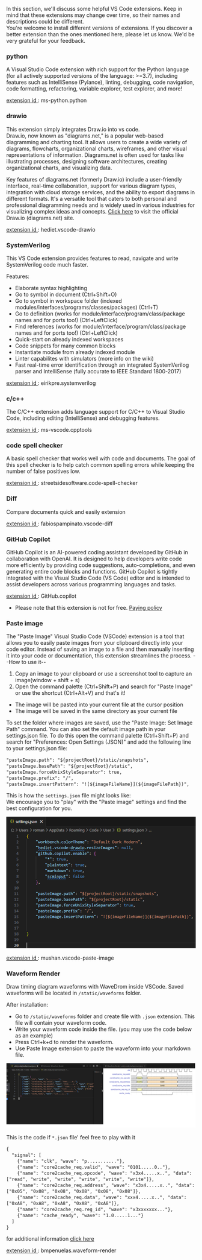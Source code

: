 In this section, we'll discuss some helpful VS Code extensions. Keep in mind that these extensions may change over time, so their names and descriptions could be different.   
You're welcome to install different versions of extensions. If you discover a better extension than the ones mentioned here, please let us know. We'd be very grateful for your feedback.

### python
A Visual Studio Code extension with rich support for the Python language (for all actively supported versions of the language: >=3.7), including features such as IntelliSense (Pylance), linting, debugging, code navigation, code formatting, refactoring, variable explorer, test explorer, and more!  

<u> extension id </u>: ms-python.python

### drawio
This extension simply integrates Draw.io into vs code.  
Draw.io, now known as "diagrams.net," is a popular web-based diagramming and charting tool. It allows users to create a wide variety of diagrams, flowcharts, organizational charts, wireframes, and other visual representations of information. Diagrams.net is often used for tasks like illustrating processes, designing software architectures, creating organizational charts, and visualizing data.

Key features of diagrams.net (formerly Draw.io) include a user-friendly interface, real-time collaboration, support for various diagram types, integration with cloud storage services, and the ability to export diagrams in different formats. It's a versatile tool that caters to both personal and professional diagramming needs and is widely used in various industries for visualizing complex ideas and concepts.
[Click here](https://app.diagrams.net/) to visit the official Draw.io (diagrams.net) site.


<u> extension id </u>: hediet.vscode-drawio

### SystemVerilog
This VS Code extension provides features to read, navigate and write SystemVerilog code much faster.

Features:
- Elaborate syntax highlighting
- Go to symbol in document (Ctrl+Shift+O)
- Go to symbol in workspace folder (indexed modules/interfaces/programs/classes/packages) (Ctrl+T)
- Go to definition (works for module/interface/program/class/package names and for ports too!) (Ctrl+LeftClick)
- Find references (works for module/interface/program/class/package names and for ports too!) (Ctrl+LeftClick)
- Quick-start on already indexed workspaces
- Code snippets for many common blocks
- Instantiate module from already indexed module
- Linter capabilites with simulators (more info on the wiki)
- Fast real-time error identification through an integrated SystemVerilog parser and IntelliSense (fully accurate to IEEE Standard 1800-2017)     

<u> extension id </u>: eirikpre.systemverilog

### c/c++
The C/C++ extension adds language support for C/C++ to Visual Studio Code, including editing (IntelliSense) and debugging features.   

<u> extension id </u>: ms-vscode.cpptools

### code spell checker
A basic spell checker that works well with code and documents.
The goal of this spell checker is to help catch common spelling errors while keeping the number of false positives low.

<u> extension id </u>: streetsidesoftware.code-spell-checker

### Diff
Compare documents quick and easily extension   

<u> extension id </u>: fabiospampinato.vscode-diff

### GitHub Copilot
GitHub Copilot is an AI-powered coding assistant developed by GitHub in collaboration with OpenAI. It is designed to help developers write code more efficiently by providing code suggestions, auto-completions, and even generating entire code blocks and functions. GitHub Copilot is tightly integrated with the Visual Studio Code (VS Code) editor and is intended to assist developers across various programming languages and tasks.

<u> extension id </u>: GitHub.copilot

* Please note that this extension is not for free. [Paying policy](https://docs.github.com/en/billing/managing-billing-for-github-copilot/about-billing-for-github-copilot)

### Paste image
The "Paste Image" Visual Studio Code (VSCode) extension is a tool that allows you to easily paste images from your clipboard directly into your code editor. Instead of saving an image to a file and then manually inserting it into your code or documentation, this extension streamlines the process.
 --How to use it--
 1. Copy an image to your clipboard or use a screenshot tool to capture an image(window + shift + s)
 2. Open the command palette (Ctrl+Shift+P) and search for "Paste Image" or use the shortcut (Ctrl+Alt+V)
 and that's it!

 - The image will be pasted into your current file at the cursor position
 - The image will be saved in the same directory as your current file

To set the folder where images are saved, use the "Paste Image: Set Image Path" command. You can also set the default image path in your settings.json file. To do this open the command palette (Ctrl+Shift+P) and search for "Preferences: Open Settings (JSON)" and add the following line to your settings.json file:
```
"pasteImage.path": "${projectRoot}/static/snapshots",
"pasteImage.basePath": "${projectRoot}/static",
"pasteImage.forceUnixStyleSeparator": true,
"pasteImage.prefix": "/",
"pasteImage.insertPattern": "![${imageFileName}](${imageFilePath})",
```

This is how the `settings.json` file might looks like:   
We encourage you to "play" with the "Paste image" settings and find the best configuration for you.

![settings_json.png](/snapshots/settings_json.png)

<u> extension id </u>: mushan.vscode-paste-image 

### Waveform Render
Draw timing diagram waveforms with WaveDrom inside VSCode.
Saved waveforms will be located in `/static/waveforms` folder.

After installation:

- Go to `/static/waveforms` folder and create file with `.json` extension. This file will contain your waveform code.
- Write your waveform code inside the file. (you may use the code below as an example)
- Press Ctrl+k+d to render the waveform.
- Use Paste Image extension to paste the waveform into your markdown file.

![waveform_extension.png](/snapshots/waveform_extension.png)

This is the code if `*.json` file' feel free to play with it
```
{
  "signal": [
    {"name": "clk", "wave": "p..........."},
    {"name": "core2cache_req.valid", "wave": "0101.....0.."},
    {"name": "core2cache_req.opcode", "wave": "x3x4.....x..", "data": ["read", "write", "write", "write", "write", "write"]},
    {"name": "core2cache_req.address", "wave": "x3x4.....x..", "data": ["0x05", "0x08", "0x08", "0x08", "0x08", "0x08"]},
    {"name": "core2cache_req.data", "wave": "xxx4.....x..", "data": ["0xA8", "0xA8", "0xA8", "0xA8", "0xA8"]},
    {"name": "core2cache_req.reg_id", "wave": "x3xxxxxxx..."},
    {"name": "cache_ready", "wave": "1.0.....1..."}
  ]
}
```
for additional information [click here](https://github.com/wavedrom/wavedrom)

<u> extension id </u>: bmpenuelas.waveform-render 
